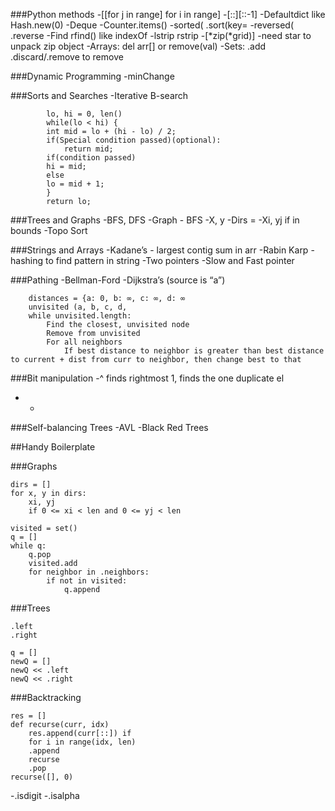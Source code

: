 ###Python methods
-[[for j in range] for i in range]
-[::][::-1]
-Defaultdict		like Hash.new(0)
-Deque
-Counter.items()
-sorted(    .sort(key=
-reversed(    .reverse
-Find 	rfind()  	like indexOf
-lstrip rstrip
-[*zip(*grid)]
-need star to unpack zip object
-Arrays: del arr[] or remove(val) 
-Sets: .add .discard/.remove to remove 

###Dynamic Programming
-minChange

###Sorts and Searches
-Iterative B-search
```
        lo, hi = 0, len() 
        while(lo < hi) {
        int mid = lo + (hi - lo) / 2;
        if(Special condition passed)(optional):
            return mid; 
        if(condition passed)
        hi = mid;
        else 
        lo = mid + 1;
        }
        return lo;
```
###Trees and Graphs
-BFS, DFS
-Graph - BFS
-X, y
-Dirs = 
-Xi, yj if in bounds
-Topo Sort

###Strings and Arrays
-Kadane’s - largest contig sum in arr
-Rabin Karp - hashing to find pattern in string
-Two pointers
-Slow and Fast pointer

###Pathing
-Bellman-Ford
-Dijkstra’s
(source is “a”)
```
    distances = {a: 0, b: ∞, c: ∞, d: ∞
    unvisited (a, b, c, d,
    while unvisited.length:
        Find the closest, unvisited node 
        Remove from unvisited
        For all neighbors
            If best distance to neighbor is greater than best distance to current + dist from curr to neighbor, then change best to that
```
###Bit manipulation
-^ finds rightmost 1, finds the one duplicate el
+ -


###Self-balancing Trees
-AVL
-Black Red Trees

##Handy Boilerplate

###Graphs
```
dirs = []
for x, y in dirs:
    xi, yj
    if 0 <= xi < len and 0 <= yj < len
```
```
visited = set()
q = []
while q:
    q.pop
    visited.add
    for neighbor in .neighbors:
        if not in visited:
            q.append
```

###Trees
```
.left
.right

q = []
newQ = []
newQ << .left
newQ << .right
```

###Backtracking
```
res = []
def recurse(curr, idx)
    res.append(curr[::]) if
    for i in range(idx, len)
    .append
    recurse
    .pop
recurse([], 0)
```
-.isdigit
-.isalpha
